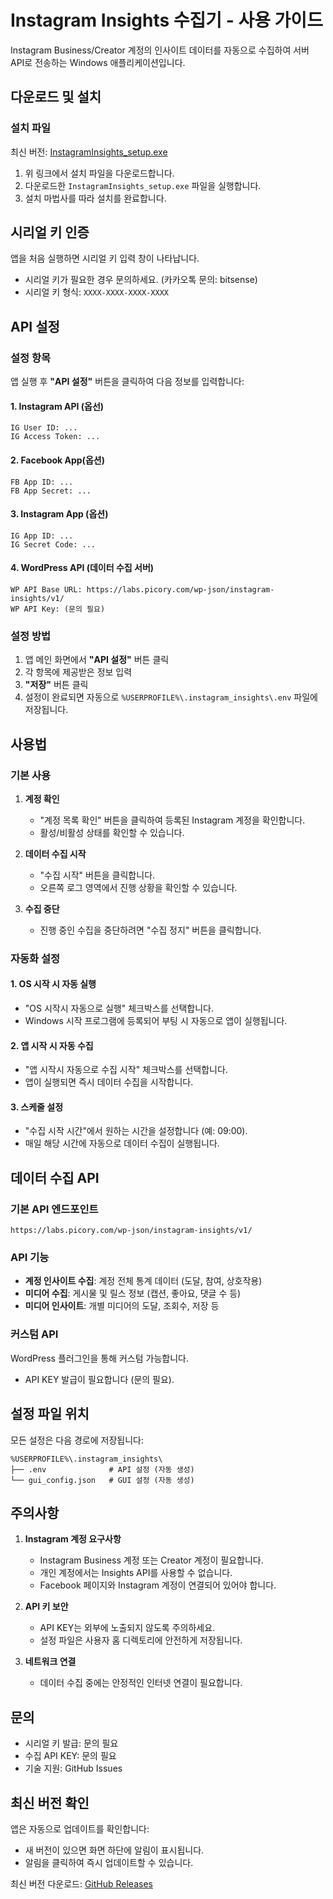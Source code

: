 # Instagram Insights 수집기 - 사용 가이드

Instagram Business/Creator 계정의 인사이트 데이터를 자동으로 수집하여 서버 API로 전송하는 Windows 애플리케이션입니다.

## 다운로드 및 설치

### 설치 파일

최신 버전: [InstagramInsights_setup.exe](https://github.com/picory/instagram-insights-release/releases/download/0.8.1/InstagramInsights_setup.exe)

1. 위 링크에서 설치 파일을 다운로드합니다.
2. 다운로드한 `InstagramInsights_setup.exe` 파일을 실행합니다.
3. 설치 마법사를 따라 설치를 완료합니다.

## 시리얼 키 인증

앱을 처음 실행하면 시리얼 키 입력 창이 나타납니다.

- 시리얼 키가 필요한 경우 문의하세요. (카카오톡 문의: bitsense)
- 시리얼 키 형식: `XXXX-XXXX-XXXX-XXXX`

## API 설정

### 설정 항목

앱 실행 후 **"API 설정"** 버튼을 클릭하여 다음 정보를 입력합니다:

#### 1. Instagram API (옵선)

```
IG User ID: ...
IG Access Token: ...
```

#### 2. Facebook App(옵션)

```
FB App ID: ...
FB App Secret: ...
```

#### 3. Instagram App (옵션)

```
IG App ID: ...
IG Secret Code: ...
```

#### 4. WordPress API (데이터 수집 서버)

```
WP API Base URL: https://labs.picory.com/wp-json/instagram-insights/v1/
WP API Key: (문의 필요)
```

### 설정 방법

1. 앱 메인 화면에서 **"API 설정"** 버튼 클릭
2. 각 항목에 제공받은 정보 입력
3. **"저장"** 버튼 클릭
4. 설정이 완료되면 자동으로 `%USERPROFILE%\.instagram_insights\.env` 파일에 저장됩니다.

## 사용법

### 기본 사용

1. **계정 확인**

   - "계정 목록 확인" 버튼을 클릭하여 등록된 Instagram 계정을 확인합니다.
   - 활성/비활성 상태를 확인할 수 있습니다.

2. **데이터 수집 시작**

   - "수집 시작" 버튼을 클릭합니다.
   - 오른쪽 로그 영역에서 진행 상황을 확인할 수 있습니다.

3. **수집 중단**
   - 진행 중인 수집을 중단하려면 "수집 정지" 버튼을 클릭합니다.

### 자동화 설정

#### 1. OS 시작 시 자동 실행

- "OS 시작시 자동으로 실행" 체크박스를 선택합니다.
- Windows 시작 프로그램에 등록되어 부팅 시 자동으로 앱이 실행됩니다.

#### 2. 앱 시작 시 자동 수집

- "앱 시작시 자동으로 수집 시작" 체크박스를 선택합니다.
- 앱이 실행되면 즉시 데이터 수집을 시작합니다.

#### 3. 스케줄 설정

- "수집 시작 시간"에서 원하는 시간을 설정합니다 (예: 09:00).
- 매일 해당 시간에 자동으로 데이터 수집이 실행됩니다.

## 데이터 수집 API

### 기본 API 엔드포인트

```
https://labs.picory.com/wp-json/instagram-insights/v1/
```

### API 기능

- **계정 인사이트 수집**: 계정 전체 통계 데이터 (도달, 참여, 상호작용)
- **미디어 수집**: 게시물 및 릴스 정보 (캡션, 좋아요, 댓글 수 등)
- **미디어 인사이트**: 개별 미디어의 도달, 조회수, 저장 등

### 커스텀 API

WordPress 플러그인을 통해 커스텀 가능합니다.

- API KEY 발급이 필요합니다 (문의 필요).

## 설정 파일 위치

모든 설정은 다음 경로에 저장됩니다:

```
%USERPROFILE%\.instagram_insights\
├── .env              # API 설정 (자동 생성)
└── gui_config.json   # GUI 설정 (자동 생성)
```

## 주의사항

1. **Instagram 계정 요구사항**

   - Instagram Business 계정 또는 Creator 계정이 필요합니다.
   - 개인 계정에서는 Insights API를 사용할 수 없습니다.
   - Facebook 페이지와 Instagram 계정이 연결되어 있어야 합니다.

2. **API 키 보안**

   - API KEY는 외부에 노출되지 않도록 주의하세요.
   - 설정 파일은 사용자 홈 디렉토리에 안전하게 저장됩니다.

3. **네트워크 연결**
   - 데이터 수집 중에는 안정적인 인터넷 연결이 필요합니다.

## 문의

- 시리얼 키 발급: 문의 필요
- 수집 API KEY: 문의 필요
- 기술 지원: GitHub Issues

## 최신 버전 확인

앱은 자동으로 업데이트를 확인합니다:

- 새 버전이 있으면 화면 하단에 알림이 표시됩니다.
- 알림을 클릭하여 즉시 업데이트할 수 있습니다.

최신 버전 다운로드: [GitHub Releases](https://github.com/picory/instagram-insights-release/releases)

